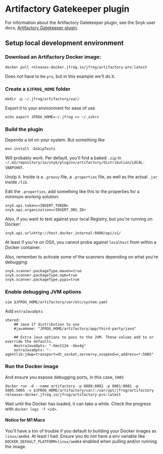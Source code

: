# Artifactory Gatekeeper plugin

For information about the Artifactory Gatekeeper plugin, see the Snyk user
docs, [Artifactory Gatekeeper plugin](https://docs.snyk.io/integrations/private-registry-gatekeeper-plugins/artifactory-gatekeeper-plugin-overview).

## Setup local development environment

### Download an Artifactory Docker image:

```
docker pull releases-docker.jfrog.io/jfrog/artifactory-pro:latest
```

Does not have to be `pro`, but in this example we'll do it.

### Create a `$JFROG_HOME` folder

```
mkdir -p ~/.jfrog/artifactory/var/
```

Export it to your environment for ease of use

```
echo export JFROG_HOME=~/.jfrog >> ~/.zshrc
```

### Build the plugin

Depends a lot on your system. But something like

```
mvn install -DskipTests
```

Will probably work. Per default, you'll find a baked `.zip`
in `~/.m2/repository/io/snyk/plugins/artifactory/distribution/LOCAL-SNAPSHOT`.

Unzip it. Inside is a `.groovy` file, a `.properties` file, as well as the actual `.jar` inside `/lib`.

Edit the `.properties`, add something like this to the properties for a minimum working solution:

```
snyk.api.token=<INSERT_TOKEN>
snyk.api.organization=<INSERT_ORG_ID>
```

Also, if you want to test against your local Registry, but you're running on Docker:

```
snyk.api.url=http://host.docker.internal:8000/api/v1/
```

At least if you're on OSX, you cannot probe against `localhost` from within a Docker container.

Also, remember to activate some of the scanners depending on what you're debugging:

```
snyk.scanner.packageType.maven=true
snyk.scanner.packageType.npm=true
snyk.scanner.packageType.pypi=true
```

### Enable debugging JVM options

```
vim $JFROG_HOME/artifactory/var/etc/system.yaml
``` 

Add `extraJavaOpts`

```
shared:
    ## Java 17 distribution to use
    #javaHome: "JFROG_HOME/artifactory/app/third-party/java"

    ## Extra Java options to pass to the JVM. These values add to or override the defaults.
    #extraJavaOpts: "-Xms512m -Xmx4g"
    extraJavaOpts: "-agentlib:jdwp=transport=dt_socket,server=y,suspend=n,address=*:5005"
```

### Run the Docker image

And ensure you expose debugging ports, in this case, `5005`

```
docker run -d --name artifactory -p 8888:8082 -p 8081:8081 -p 5005:5005 -v $JFROG_HOME/artifactory/var/:/var/opt/jfrog/artifactory releases-docker.jfrog.io/jfrog/artifactory-pro:latest
```

Wait until the Docker has loaded, it can take a while. Check the progress with `docker logs -f <id>`.

#### Notice for M1 Macs

You'll have a ton of trouble if you default to building your Docker images as `linux/amd64`. At least I had. Ensure you
do not have a env variable like `DOCKER_DEFAULT_PLATFORM=linux/amd64` enabled when pulling and/or running the image.

